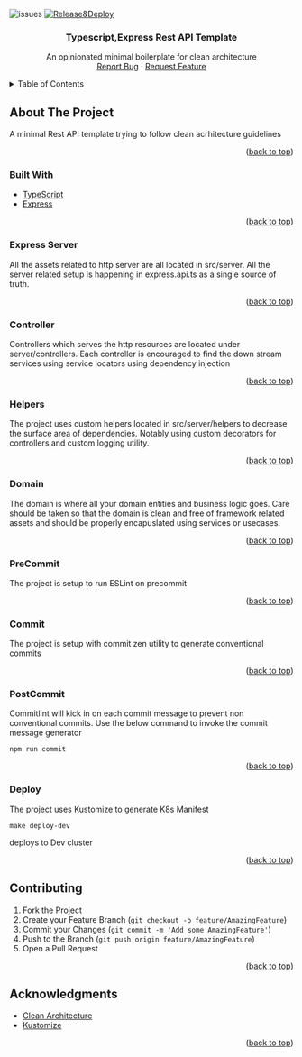 <div id="top"></div>




<!-- PROJECT SHIELDS -->

![issues][issues-shield]
[![Release&Deploy](https://github.com/tummalah/ts-rest-api-template/actions/workflows/build.yml/badge.svg?branch=server-setup)](https://github.com/tummalah/ts-rest-api-template/actions/workflows/build.yml)







<h3 align="center">Typescript,Express Rest API Template</h3>

  <p align="center">
    An opinionated minimal boilerplate for clean architecture
    <br />
    <a href="https://github.com/tummalah/ts-rest-api-template/issues">Report Bug</a>
    ·
    <a href="https://github.com/tummalah/ts-rest-api-template/issues">Request Feature</a>
  </p>
</div>



<!-- TABLE OF CONTENTS -->
<details>
  <summary>Table of Contents</summary>
  <ol>
    <li>
      <a href="#about-the-project">About The Project</a></li>
      <ul>
        <li><a href="#built-with">Built With</a></li>
      </ul>
        <ul>
        <li><a href="#express">Express Server</a></li>
      </ul>
       <ul>
        <li><a href="#controller">Controller</a></li>
      </ul>
             <ul>
        <li><a href="#helpers">Custom Helpers</a></li>
      </ul>
             <ul>
        <li><a href="#domain">Domain</a></li>
      </ul>
    <li>Devops</li>
     <ul>
        <li><a href="#precommit">Pre-Commit</a></li>
      </ul>
      <ul>
        <li><a href="#commit">Commit</a></li>
      </ul>
      <ul>
        <li><a href="#postcommit">Post-Commit</a></li>
      </ul>
            <ul>
        <li><a href="#deploy">Deployments</a></li>
      </ul>
  </ol>
  
  
  
</details>



<!-- ABOUT THE PROJECT -->
## About The Project

A minimal Rest API template trying to follow clean acrhitecture guidelines

<p align="right">(<a href="#top">back to top</a>)</p>



### Built With

* [TypeScript](https://www.typescriptlang.org/)
* [Express](http://expressjs.com/)



<p align="right">(<a href="#top">back to top</a>)</p>




### Express Server
    
  <p>  All the assets related to http server are all located in src/server. All the server related setup is happening in express.api.ts as a single source of truth. </p>

<p align="right">(<a href="#top">back to top</a>)</p>

### Controller
  <p>  Controllers which serves the http resources are located under server/controllers. Each controller is encouraged to find the down stream services using service locators using dependency injection </p>

<p align="right">(<a href="#top">back to top</a>)</p>

### Helpers

  <p>  The project uses custom helpers located in src/server/helpers to decrease the surface area of dependencies. Notably using custom decorators for controllers and custom logging utility.</p>

<p align="right">(<a href="#top">back to top</a>)</p>

### Domain
  <p>  The domain is where all your domain entities and business logic goes. Care should be taken so that the domain is clean and free of framework related assets and should be properly encapuslated using services or usecases.  </p>

  <p align="right">(<a href="#top">back to top</a>)</p>

### PreCommit
  <p>  The project is setup to run ESLint on precommit  </p>

  <p align="right">(<a href="#top">back to top</a>)</p>

### Commit
<p> The project is setup with commit zen utility to generate    conventional  commits <p>

<p align="right">(<a href="#top">back to top</a>)</p>

### PostCommit
<p> Commitlint will kick in on each commit message to prevent non conventional commits. Use the below command to invoke the commit message generator </p>

 ```
npm run commit
```
<p align="right">(<a href="#top">back to top</a>)</p>

### Deploy

<p>The project uses Kustomize to generate K8s Manifest  </p>

```
make deploy-dev
```
deploys to Dev cluster

<p align="right">(<a href="#top">back to top</a>)</p>

<!-- CONTRIBUTING -->
## Contributing


1. Fork the Project
2. Create your Feature Branch (`git checkout -b feature/AmazingFeature`)
3. Commit your Changes (`git commit -m 'Add some AmazingFeature'`)
4. Push to the Branch (`git push origin feature/AmazingFeature`)
5. Open a Pull Request

<p align="right">(<a href="#top">back to top</a>)</p>







<!-- ACKNOWLEDGMENTS -->
## Acknowledgments

* [Clean Architecture](https://www.amazon.com/Clean-Architecture-Craftsmans-Software-Structure/dp/0134494164)
* [Kustomize](https://kustomize.io/)


<p align="right">(<a href="#top">back to top</a>)</p>




[issues-shield]: https://img.shields.io/github/issues/tummalah/ts-rest-api-template.svg



